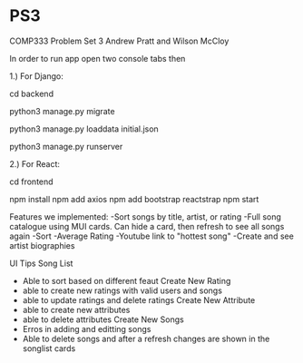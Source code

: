 # PS3
COMP333 Problem Set 3
Andrew Pratt and Wilson McCloy 

In order to run app open two console tabs then

1.) For Django:

cd backend

python3 manage.py migrate

python3 manage.py loaddata initial.json

python3 manage.py runserver

2.) For React:

cd frontend

npm install
npm add axios
npm add bootstrap reactstrap
npm start

Features we implemented:
-Sort songs by title, artist, or rating
-Full song catalogue using MUI cards. Can hide a card, then refresh to see all songs again
-Sort
-Average Rating
-Youtube link to "hottest song"
-Create and see artist biographies

UI Tips
Song List
- Able to sort based on different feaut
Create New Rating 
- able to create new ratings with valid users and songs
- able to update ratings and delete ratings
Create New Attribute 
- able to create new attributes
- able to delete attributes
Create New Songs
- Erros in adding and editting songs
- Able to delete songs and after a refresh changes are shown in the songlist cards
